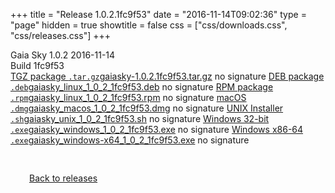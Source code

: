 +++
title = "Release 1.0.2.1fc9f53"
date = "2016-11-14T09:02:36"
type = "page"
hidden = true
showtitle = false
css = ["css/downloads.css", "css/releases.css"]
+++

<div class="download-container">
<div id="download-title">
<span class="iconify" data-icon="mdi:tag"></span>
Gaia Sky <span class="downloads-version">1.0.2</span> 
<time class="downloads-releasedate" datetime="2016-11-14T09:02:36" title="Published: 2016-11-14T09:02:36"><span class="iconify" data-icon="mdi:calendar"></span> 2016-11-14</time>
<div class="downloads-build">Build 1fc9f53</div></div>
<div class="download-section">
<a href="https://gaia.ari.uni-heidelberg.de/gaiasky/releases/1.0.2.1fc9f53/gaiasky-1.0.2.1fc9f53.tar.gz" class="download-button"><span class="iconify" data-icon="mdi:zip-box"></span> TGZ package <code>.tar.gz</code><span class="download-sub">gaiasky-1.0.2.1fc9f53.tar.gz</span></a>
<span class="signature">no signature</span>
<a href="https://gaia.ari.uni-heidelberg.de/gaiasky/releases/1.0.2.1fc9f53/gaiasky_linux_1_0_2_1fc9f53.deb" class="download-button"><span class="iconify" data-icon="mdi:debian"></span> DEB package <code>.deb</code><span class="download-sub">gaiasky_linux_1_0_2_1fc9f53.deb</span></a>
<span class="signature">no signature</span>
<a href="https://gaia.ari.uni-heidelberg.de/gaiasky/releases/1.0.2.1fc9f53/gaiasky_linux_1_0_2_1fc9f53.rpm" class="download-button"><span class="iconify" data-icon="mdi:fedora"></span> RPM package <code>.rpm</code><span class="download-sub">gaiasky_linux_1_0_2_1fc9f53.rpm</span></a>
<span class="signature">no signature</span>
<a href="https://gaia.ari.uni-heidelberg.de/gaiasky/releases/1.0.2.1fc9f53/gaiasky_macos_1_0_2_1fc9f53.dmg" class="download-button"><span class="iconify" data-icon="mdi:apple"></span> macOS <code>.dmg</code><span class="download-sub">gaiasky_macos_1_0_2_1fc9f53.dmg</span></a>
<span class="signature">no signature</span>
<a href="https://gaia.ari.uni-heidelberg.de/gaiasky/releases/1.0.2.1fc9f53/gaiasky_unix_1_0_2_1fc9f53.sh" class="download-button"><span class="iconify" data-icon="token:unix"></span> UNIX Installer <code>.sh</code><span class="download-sub">gaiasky_unix_1_0_2_1fc9f53.sh</span></a>
<span class="signature">no signature</span>
<a href="https://gaia.ari.uni-heidelberg.de/gaiasky/releases/1.0.2.1fc9f53/gaiasky_windows_1_0_2_1fc9f53.exe" class="download-button"><span class="iconify" data-icon="mdi:windows"></span> Windows 32-bit <code>.exe</code><span class="download-sub">gaiasky_windows_1_0_2_1fc9f53.exe</span></a>
<span class="signature">no signature</span>
<a href="https://gaia.ari.uni-heidelberg.de/gaiasky/releases/1.0.2.1fc9f53/gaiasky_windows-x64_1_0_2_1fc9f53.exe" class="download-button"><span class="iconify" data-icon="mdi:windows"></span> Windows x86-64 <code>.exe</code><span class="download-sub">gaiasky_windows-x64_1_0_2_1fc9f53.exe</span></a>
<span class="signature">no signature</span>
</div>
</div>

<p class="center-text" style="padding: 30px;"><a href="/downloads/releases"><span class="iconify back" data-icon="mdi:arrow-left-bold"></span> Back to releases</a>
</p>
